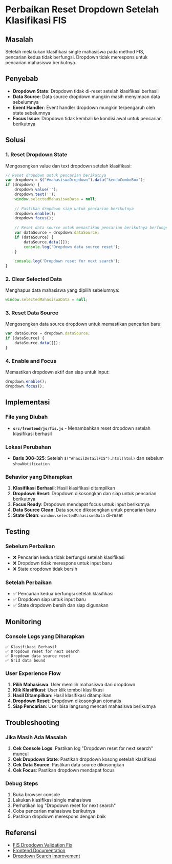 # Perbaikan Reset Dropdown Setelah Klasifikasi FIS

## Masalah
Setelah melakukan klasifikasi single mahasiswa pada method FIS, pencarian kedua tidak berfungsi. Dropdown tidak merespons untuk pencarian mahasiswa berikutnya.

## Penyebab
- **Dropdown State**: Dropdown tidak di-reset setelah klasifikasi berhasil
- **Data Source**: Data source dropdown mungkin masih menyimpan data sebelumnya
- **Event Handler**: Event handler dropdown mungkin terpengaruh oleh state sebelumnya
- **Focus Issue**: Dropdown tidak kembali ke kondisi awal untuk pencarian berikutnya

## Solusi

### 1. Reset Dropdown State
Mengosongkan value dan text dropdown setelah klasifikasi:

```javascript
// Reset dropdown untuk pencarian berikutnya
var dropdown = $("#mahasiswaDropdown").data("kendoComboBox");
if (dropdown) {
    dropdown.value('');
    dropdown.text('');
    window.selectedMahasiswaData = null;
    
    // Pastikan dropdown siap untuk pencarian berikutnya
    dropdown.enable();
    dropdown.focus();
    
    // Reset data source untuk memastikan pencarian berikutnya berfungsi
    var dataSource = dropdown.dataSource;
    if (dataSource) {
        dataSource.data([]);
        console.log('Dropdown data source reset');
    }
    
    console.log('Dropdown reset for next search');
}
```

### 2. Clear Selected Data
Menghapus data mahasiswa yang dipilih sebelumnya:

```javascript
window.selectedMahasiswaData = null;
```

### 3. Reset Data Source
Mengosongkan data source dropdown untuk memastikan pencarian baru:

```javascript
var dataSource = dropdown.dataSource;
if (dataSource) {
    dataSource.data([]);
}
```

### 4. Enable and Focus
Memastikan dropdown aktif dan siap untuk input:

```javascript
dropdown.enable();
dropdown.focus();
```

## Implementasi

### File yang Diubah
- **`src/frontend/js/fis.js`** - Menambahkan reset dropdown setelah klasifikasi berhasil

### Lokasi Perubahan
- **Baris 308-325**: Setelah `$("#hasilDetailFIS").html(html)` dan sebelum `showNotification`

### Behavior yang Diharapkan
1. **Klasifikasi Berhasil**: Hasil klasifikasi ditampilkan
2. **Dropdown Reset**: Dropdown dikosongkan dan siap untuk pencarian berikutnya
3. **Focus Ready**: Dropdown mendapat focus untuk input berikutnya
4. **Data Source Clean**: Data source dikosongkan untuk pencarian baru
5. **State Clean**: `window.selectedMahasiswaData` di-reset

## Testing

### Sebelum Perbaikan
- ❌ Pencarian kedua tidak berfungsi setelah klasifikasi
- ❌ Dropdown tidak merespons untuk input baru
- ❌ State dropdown tidak bersih

### Setelah Perbaikan
- ✅ Pencarian kedua berfungsi setelah klasifikasi
- ✅ Dropdown siap untuk input baru
- ✅ State dropdown bersih dan siap digunakan

## Monitoring

### Console Logs yang Diharapkan
```
✅ Klasifikasi Berhasil
✅ Dropdown reset for next search
✅ Dropdown data source reset
✅ Grid data bound
```

### User Experience Flow
1. **Pilih Mahasiswa**: User memilih mahasiswa dari dropdown
2. **Klik Klasifikasi**: User klik tombol klasifikasi
3. **Hasil Ditampilkan**: Hasil klasifikasi ditampilkan
4. **Dropdown Reset**: Dropdown dikosongkan otomatis
5. **Siap Pencarian**: User bisa langsung mencari mahasiswa berikutnya

## Troubleshooting

### Jika Masih Ada Masalah
1. **Cek Console Logs**: Pastikan log "Dropdown reset for next search" muncul
2. **Cek Dropdown State**: Pastikan dropdown kosong setelah klasifikasi
3. **Cek Data Source**: Pastikan data source dikosongkan
4. **Cek Focus**: Pastikan dropdown mendapat focus

### Debug Steps
1. Buka browser console
2. Lakukan klasifikasi single mahasiswa
3. Perhatikan log "Dropdown reset for next search"
4. Coba pencarian mahasiswa berikutnya
5. Pastikan dropdown merespons dengan baik

## Referensi
- [FIS Dropdown Validation Fix](FIS_DROPDOWN_VALIDATION_FIX.md)
- [Frontend Documentation](README.md)
- [Dropdown Search Improvement](DROPDOWN_SEARCH_IMPROVEMENT.md) 
